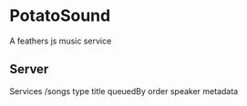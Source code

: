 # PotatoSound
A feathers js music service

## Server
Services
/songs
    type
    title
    queuedBy
    order
    speaker
    metadata